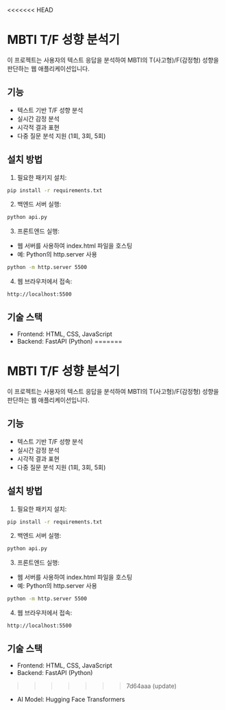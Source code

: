<<<<<<< HEAD
# MBTI T/F 성향 분석기

이 프로젝트는 사용자의 텍스트 응답을 분석하여 MBTI의 T(사고형)/F(감정형) 성향을 판단하는 웹 애플리케이션입니다.

## 기능

- 텍스트 기반 T/F 성향 분석
- 실시간 감정 분석
- 시각적 결과 표현
- 다중 질문 분석 지원 (1회, 3회, 5회)

## 설치 방법

1. 필요한 패키지 설치:
```bash
pip install -r requirements.txt
```

2. 백엔드 서버 실행:
```bash
python api.py
```

3. 프론트엔드 실행:
- 웹 서버를 사용하여 index.html 파일을 호스팅
- 예: Python의 http.server 사용
```bash
python -m http.server 5500
```

4. 웹 브라우저에서 접속:
```
http://localhost:5500
```

## 기술 스택

- Frontend: HTML, CSS, JavaScript
- Backend: FastAPI (Python)
=======
# MBTI T/F 성향 분석기

이 프로젝트는 사용자의 텍스트 응답을 분석하여 MBTI의 T(사고형)/F(감정형) 성향을 판단하는 웹 애플리케이션입니다.

## 기능

- 텍스트 기반 T/F 성향 분석
- 실시간 감정 분석
- 시각적 결과 표현
- 다중 질문 분석 지원 (1회, 3회, 5회)

## 설치 방법

1. 필요한 패키지 설치:
```bash
pip install -r requirements.txt
```

2. 백엔드 서버 실행:
```bash
python api.py
```

3. 프론트엔드 실행:
- 웹 서버를 사용하여 index.html 파일을 호스팅
- 예: Python의 http.server 사용
```bash
python -m http.server 5500
```

4. 웹 브라우저에서 접속:
```
http://localhost:5500
```

## 기술 스택

- Frontend: HTML, CSS, JavaScript
- Backend: FastAPI (Python)
>>>>>>> 7d64aaa (update)
- AI Model: Hugging Face Transformers 